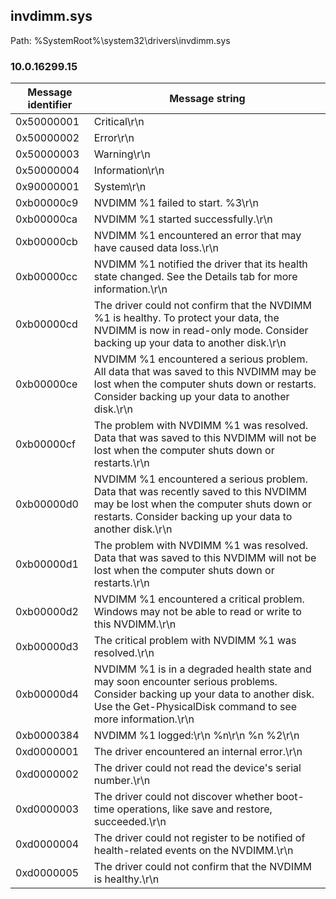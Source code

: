 ## invdimm.sys

Path: %SystemRoot%\system32\drivers\invdimm.sys

### 10.0.16299.15

Message identifier | Message string
--- | ---
0x50000001 | Critical\r\n
0x50000002 | Error\r\n
0x50000003 | Warning\r\n
0x50000004 | Information\r\n
0x90000001 | System\r\n
0xb00000c9 | NVDIMM %1 failed to start. %3\r\n
0xb00000ca | NVDIMM %1 started successfully.\r\n
0xb00000cb | NVDIMM %1 encountered an error that may have caused data loss.\r\n
0xb00000cc | NVDIMM %1 notified the driver that its health state changed. See the Details tab for more information.\r\n
0xb00000cd | The driver could not confirm that the NVDIMM %1 is healthy. To protect your data, the NVDIMM is now in read-only mode. Consider backing up your data to another disk.\r\n
0xb00000ce | NVDIMM %1 encountered a serious problem. All data that was saved to this NVDIMM may be lost when the computer shuts down or restarts. Consider backing up your data to another disk.\r\n
0xb00000cf | The problem with NVDIMM %1 was resolved. Data that was saved to this NVDIMM will not be lost when the computer shuts down or restarts.\r\n
0xb00000d0 | NVDIMM %1 encountered a serious problem. Data that was recently saved to this NVDIMM may be lost when the computer shuts down or restarts. Consider backing up your data to another disk.\r\n
0xb00000d1 | The problem with NVDIMM %1 was resolved. Data that was saved to this NVDIMM will not be lost when the computer shuts down or restarts.\r\n
0xb00000d2 | NVDIMM %1 encountered a critical problem. Windows may not be able to read or write to this NVDIMM.\r\n
0xb00000d3 | The critical problem with NVDIMM %1 was resolved.\r\n
0xb00000d4 | NVDIMM %1 is in a degraded health state and may soon encounter serious problems. Consider backing up your data to another disk. Use the Get-PhysicalDisk command to see more information.\r\n
0xb0000384 | NVDIMM %1 logged:\r\n            %n\r\n            %n %2\r\n
0xd0000001 | The driver encountered an internal error.\r\n
0xd0000002 | The driver could not read the device's serial number.\r\n
0xd0000003 | The driver could not discover whether boot-time operations, like save and restore, succeeded.\r\n
0xd0000004 | The driver could not register to be notified of health-related events on the NVDIMM.\r\n
0xd0000005 | The driver could not confirm that the NVDIMM is healthy.\r\n

